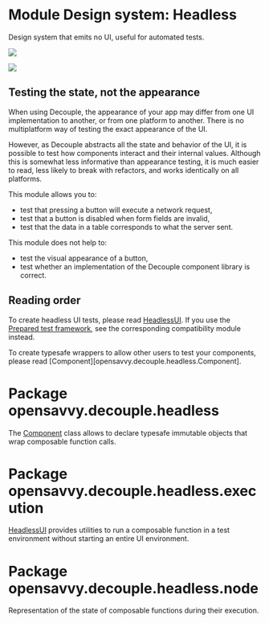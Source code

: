 # Module Design system: Headless

Design system that emits no UI, useful for automated tests.

<a href="https://search.maven.org/search?q=dev.opensavvy.decouple.design-headless"><img src="https://img.shields.io/maven-central/v/dev.opensavvy.decouple/design-headless.svg?label=Maven%20Central"></a>

<a href="https://gitlab.com/opensavvy/wiki/-/blob/main/stability.md#stability-levels"><img src="https://badgen.net/static/Stability/experimental/purple"></a>

## Testing the state, not the appearance

When using Decouple, the appearance of your app may differ from one UI implementation to another, or from one platform to another. There is no multiplatform way of testing the exact appearance of the UI.

However, as Decouple abstracts all the state and behavior of the UI, it is possible to test how components interact and their internal values. Although this is somewhat less informative than appearance testing, it is much easier to read, less likely to break with refactors, and works identically on all platforms.

This module allows you to:

- test that pressing a button will execute a network request,
- test that a button is disabled when form fields are invalid,
- test that the data in a table corresponds to what the server sent.

This module does not help to:

- test the visual appearance of a button,
- test whether an implementation of the Decouple component library is correct.

## Reading order

To create headless UI tests, please read [HeadlessUI](opensavvy.decouple.headless.execution.runHeadlessUI). If you use the [Prepared test framework](https://gitlab.com/opensavvy/prepared), see the corresponding compatibility module instead.

To create typesafe wrappers to allow other users to test your components, please read [Component][opensavvy.decouple.headless.Component].

# Package opensavvy.decouple.headless

The [Component](opensavvy.decouple.headless.Component) class allows to declare typesafe immutable objects that wrap composable function calls.

# Package opensavvy.decouple.headless.execution

[HeadlessUI](opensavvy.decouple.headless.execution.HeadlessUI) provides utilities to run a composable function in a test environment without starting an entire UI environment.

# Package opensavvy.decouple.headless.node

Representation of the state of composable functions during their execution.
